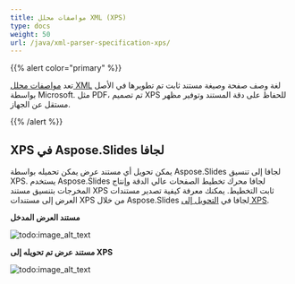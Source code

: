 ```yaml
---
title: مواصفات محلل XML (XPS)
type: docs
weight: 50
url: /java/xml-parser-specification-xps/
---
```


{{% alert color="primary" %}} 

تعد [مواصفات محلل XML](https://en.wikipedia.org/wiki/Open_XML_Paper_Specification) لغة وصف صفحة وصيغة مستند ثابت تم تطويرها في الأصل بواسطة Microsoft. مثل PDF، تم تصميم XPS للحفاظ على دقة المستند وتوفير مظهر مستقل عن الجهاز. 

{{% /alert %}} 

## **XPS في Aspose.Slides لجافا**
يمكن تحويل أي مستند عرض يمكن تحميله بواسطة Aspose.Slides لجافا إلى تنسيق XPS. يستخدم Aspose.Slides لجافا محرك تخطيط الصفحات عالي الدقة وإنتاج المخرجات بتنسيق مستند XPS ثابت التخطيط.
يمكنك معرفة كيفية تصدير مستندات العرض إلى مستندات XPS من خلال Aspose.Slides لجافا في [التحويل إلى XPS](https://docs.aspose.com/slides/java/convert-powerpoint-to-xps/).

**مستند العرض المدخل** 

![todo:image_alt_text](xml-parser-specification-xps_1.png)

**مستند عرض تم تحويله إلى XPS** 

![todo:image_alt_text](xml-parser-specification-xps_2.png)